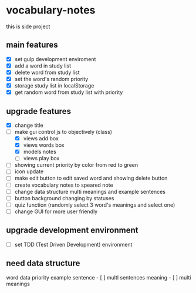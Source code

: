 # vocabulary-notes
this is side project

## main features

- [x] set gulp development enviroment
- [x] add a word in study list
- [x] delete word from study list
- [x] set the word's random priority
- [x] storage study list in localStorage
- [x] get random word from study list with priority

## upgrade features

- [x] change title
- [ ] make gui control js to objectively (class)
    - [x] views add box
    - [x] views words box
    - [x] models notes
    - [ ] views play box
- [ ] showing current priority by color from red to green
- [ ] icon update
- [ ] make edit button to edit saved word and showing delete button
- [ ] create vocabulary notes to speared note
- [ ] change data structure multi meanings and example sentences
- [ ] button background changing by statuses
- [ ] quiz function (randomly select 3 word's meanings and select one)
- [ ] change GUI for more user friendly

## upgrade development environment
- [ ] set TDD (Test Driven Development) environment

## need data structure
word
    data
    priority
    example sentence
        - [ ] multl sentences
    meaning
        - [ ] multi meanings